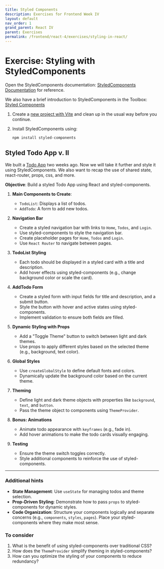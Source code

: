 ```yaml
---
title: Styled Components
description: Exercises for Frontend Week IV
layout: default
nav_order: 1
grand_parent: React IV
parent: Exercises
permalink: /frontend/react-4/exercises/styling-in-react/
---
```


# Exercise: Styling with StyledComponents

Open the StyledComponents documentation: [StyledComponents Documentation](https://styled-components.com/docs) for reference.

We also have a brief introduction to StyledComponents in the Toolbox: [Styled Components](../../../toolbox/react/styled_components.md)

1. Create a [new project with Vite](../../../toolbox/react/vite.md) and clean up in the usual way before you continue.
2. Install StyledComponents using:

      ```bash
      npm install styled-components
      ```

## Styled Todo App v. II

We built a [Todo App](../../react_2/exercises/react_shared_state.md) two weeks ago. Now we will take it further and style it using StyledComponents. We also want to recap the use of shared state, react-router, props, css, and more.

**Objective**: Build a styled Todo App using React and styled-components.

1. **Main Components to Create**:
   - `TodoList`: Displays a list of todos.
   - `AddTodo`: A form to add new todos.

2. **Navigation Bar**

   - Create a styled navigation bar with links to `Home`, `Todos`, and `Login`.
   - Use styled-components to style the navigation bar.
   - Create placeholder pages for `Home`, `Todos` and `Login`.
   - Use `React Router` to navigate between pages.

3. **TodoList Styling**

   - Each todo should be displayed in a styled card with a title and description.
   - Add hover effects using styled-components (e.g., change background color or scale the card).

4. **AddTodo Form**

   - Create a styled form with input fields for title and description, and a submit button.
   - Style the button with hover and active states using styled-components.
   - Implement validation to ensure both fields are filled.

5. **Dynamic Styling with Props**

   - Add a "Toggle Theme" button to switch between light and dark themes.
   - Use props to apply different styles based on the selected theme (e.g., background, text color).

6. **Global Styles**

   - Use `createGlobalStyle` to define default fonts and colors.
   - Dynamically update the background color based on the current theme.

7. **Theming**

   - Define light and dark theme objects with properties like `background`, `text`, and `button`.
   - Pass the theme object to components using `ThemeProvider`.

8. **Bonus: Animations**

   - Animate todo appearance with `keyframes` (e.g., fade in).
   - Add hover animations to make the todo cards visually engaging.

9. **Testing**

   - Ensure the theme switch toggles correctly.
   - Style additional components to reinforce the use of styled-components.

---

### Additional hints

- **State Management**: Use `useState` for managing todos and theme selection.
- **Prop-Driven Styling**: Demonstrate how to pass `props` to styled-components for dynamic styles.
- **Code Organization**: Structure your components logically and separate concerns (e.g., `components`, `styles`, `pages`). Place your styled-components where they make most sense.

### To consider

1. What is the benefit of using styled-components over traditional CSS?
2. How does the `ThemeProvider` simplify theming in styled-components?
3. How can you optimize the styling of your components to reduce redundancy?
